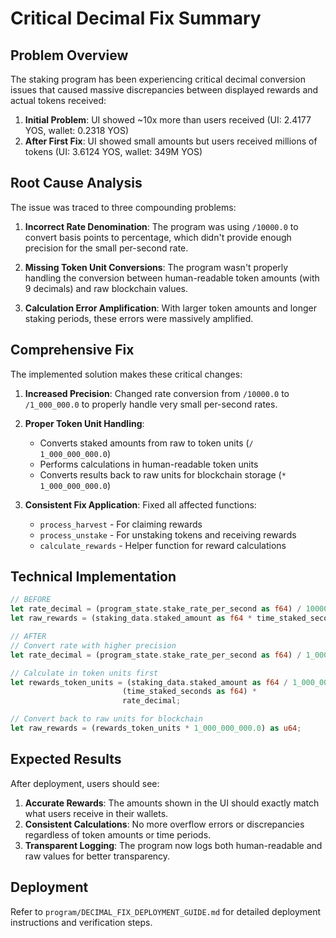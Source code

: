 # Critical Decimal Fix Summary

## Problem Overview

The staking program has been experiencing critical decimal conversion issues that caused massive discrepancies between displayed rewards and actual tokens received:

1. **Initial Problem**: UI showed ~10x more than users received (UI: 2.4177 YOS, wallet: 0.2318 YOS)
2. **After First Fix**: UI showed small amounts but users received millions of tokens (UI: 3.6124 YOS, wallet: 349M YOS)

## Root Cause Analysis

The issue was traced to three compounding problems:

1. **Incorrect Rate Denomination**: The program was using `/10000.0` to convert basis points to percentage, which didn't provide enough precision for the small per-second rate.

2. **Missing Token Unit Conversions**: The program wasn't properly handling the conversion between human-readable token amounts (with 9 decimals) and raw blockchain values.

3. **Calculation Error Amplification**: With larger token amounts and longer staking periods, these errors were massively amplified.

## Comprehensive Fix

The implemented solution makes these critical changes:

1. **Increased Precision**: Changed rate conversion from `/10000.0` to `/1_000_000.0` to properly handle very small per-second rates.

2. **Proper Token Unit Handling**: 
   - Converts staked amounts from raw to token units (`/ 1_000_000_000.0`) 
   - Performs calculations in human-readable token units
   - Converts results back to raw units for blockchain storage (`* 1_000_000_000.0`)

3. **Consistent Fix Application**: Fixed all affected functions:
   - `process_harvest` - For claiming rewards
   - `process_unstake` - For unstaking tokens and receiving rewards
   - `calculate_rewards` - Helper function for reward calculations

## Technical Implementation

```rust
// BEFORE
let rate_decimal = (program_state.stake_rate_per_second as f64) / 10000.0;
let raw_rewards = (staking_data.staked_amount as f64 * time_staked_seconds as f64 * rate_decimal) as u64;

// AFTER
// Convert rate with higher precision
let rate_decimal = (program_state.stake_rate_per_second as f64) / 1_000_000.0;

// Calculate in token units first
let rewards_token_units = (staking_data.staked_amount as f64 / 1_000_000_000.0) * 
                         (time_staked_seconds as f64) * 
                         rate_decimal;

// Convert back to raw units for blockchain
let raw_rewards = (rewards_token_units * 1_000_000_000.0) as u64;
```

## Expected Results

After deployment, users should see:

1. **Accurate Rewards**: The amounts shown in the UI should exactly match what users receive in their wallets.
2. **Consistent Calculations**: No more overflow errors or discrepancies regardless of token amounts or time periods.
3. **Transparent Logging**: The program now logs both human-readable and raw values for better transparency.

## Deployment

Refer to `program/DECIMAL_FIX_DEPLOYMENT_GUIDE.md` for detailed deployment instructions and verification steps.